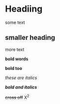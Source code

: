 # Headiing
some text

## smaller heading
more text

**bold words**

__bold too__

*these are italics*

***bold and italics***

~~cross off~~
X<sup>2</sup> 
